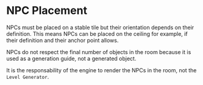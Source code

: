 # NPC Placement

NPCs must be placed on a stable tile but their orientation depends on their definition. This means NPCs can be placed on the ceiling for example, if their definition and their anchor point allows.

NPCs do not respect the final number of objects in the room because it is used as a generation guide, not a generated object.

It is the responsability of the engine to render the NPCs in the room, not the `Level Generator`.
